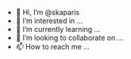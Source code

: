 - 👋 Hi, I’m @skaparis
- 👀 I’m interested in ...
- 🌱 I’m currently learning ...
- 💞️ I’m looking to collaborate on ...
- 📫 How to reach me ...

<!---
skaparis/skaparis is a ✨ special ✨ repository because its `README.md` (this file) appears on your GitHub profile.
You can click the Preview link to take a look at your changes.
--->
